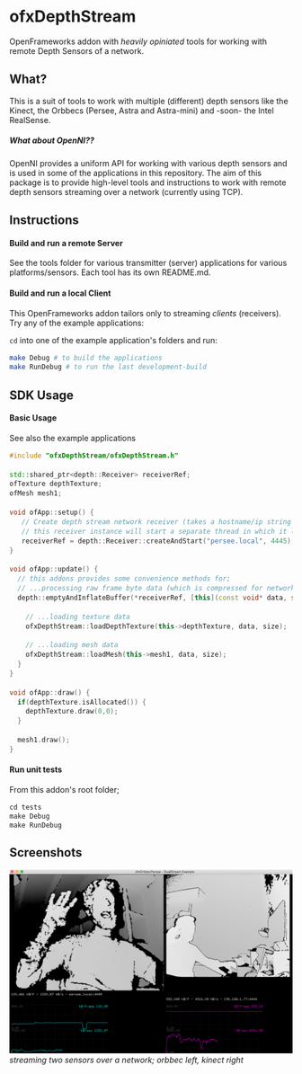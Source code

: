# ofxDepthStream

OpenFrameworks addon with _heavily opiniated_ tools for working with remote Depth Sensors of a network.


## What?

This is a suit of tools to work with multiple (different) depth sensors like the Kinect, the Orbbecs (Persee, Astra and Astra-mini) and -soon- the Intel RealSense.


##### What about OpenNI??

OpenNI provides a uniform API for working with various depth sensors and is used in some of the applications in this repository. The aim of this package is to provide high-level tools and instructions to work with remote depth sensors streaming over a network (currently using TCP).



## Instructions

#### Build and run a remote Server
See the tools folder for various transmitter (server) applications for various platforms/sensors.
Each tool has its own README.md.

#### Build and run a local Client
This OpenFrameworks addon tailors only to streaming _clients_ (receivers). Try
any of the example applications:

```cd``` into one of the example application's folders and run:
```bash
make Debug # to build the applications
make RunDebug # to run the last development-build
```

## SDK Usage

#### Basic Usage
See also the example applications

```c++
#include "ofxDepthStream/ofxDepthStream.h"

std::shared_ptr<depth::Receiver> receiverRef;
ofTexture depthTexture;
ofMesh mesh1;

void ofApp::setup() {
   // Create depth stream network receiver (takes a hostname/ip string and port number)
   // this receiver instance will start a separate thread in which it listens for new frame data
   receiverRef = depth::Receiver::createAndStart("persee.local", 4445);
}

void ofApp::update() {
  // this addons provides some convenience methods for;
  // ...processing raw frame byte data (which is compressed for network streaming)
  depth::emptyAndInflateBuffer(*receiverRef, [this](const void* data, size_t size){

    // ...loading texture data
    ofxDepthStream::loadDepthTexture(this->depthTexture, data, size);

    // ...loading mesh data
    ofxDepthStream::loadMesh(this->mesh1, data, size);
  }
}

void ofApp::draw() {
  if(depthTexture.isAllocated()) {
    depthTexture.draw(0,0);
  }

  mesh1.draw();
}

```
#### Run unit tests
From this addon's root folder;
```shell
cd tests
make Debug
make RunDebug
```

## Screenshots
![Clients](screenshots/DualStreamOrbbecKinect2.png "Dual Stream with Orbbec [left] and Kinect [right] and")
_streaming two sensors over a network; orbbec left, kinect right_
